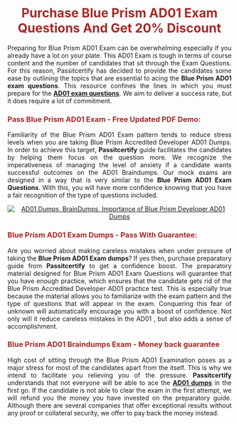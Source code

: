 <meta CHARSET="UTF-8"/>
<h1 style="color:brown;text-align:center;">Purchase Blue Prism AD01 Exam Questions And Get 20% Discount</h1>

<p style="text-align:justify">Preparing for Blue Prism  AD01 Exam can be overwhelming especially if you already have a lot on your plate. This AD01 Exam is tough in terms of course content and the number of candidates that sit through the Exam Questions. For this reason, Passitcertify has decided to provide the candidates some ease by outlining the topics that are essential to acing the <strong>Blue Prism AD01 exam questions</strong>. This resource confines the lines in which you must prepare for the <a href="https://www.passitcertify.com/blue-prism/ad01-questions.html"><strong> AD01 exam questions</strong></a>. We aim to deliver a success rate, but it does require a lot of commitment.</p>

<h3 style="color:brown;text-align:left;">Pass Blue Prism AD01 Exam - Free Updated PDF Demo:</h3>

<p style="text-align:justify">Familiarity of the Blue Prism AD01 Exam pattern tends to reduce stress levels when you are taking Blue Prism Accredited Developer AD01 Dumps. In order to achieve this target, <strong>Passitcertify</strong> guide facilitates the candidates by helping them focus on the question more. We recognize the imperativeness of managing the level of anxiety if a candidate wants successful outcomes on the AD01 Braindumps. Our mock exams are designed in a way that is very similar to the <strong>Blue Prism AD01 Exam Questions</strong>. With this, you will have more confidence knowing that you have a fair recognition of the type of questions included.</p>

<p style="text-align: center;"><a href="https://www.passitcertify.com/blue-prism/ad01-questions.html" rel="NOFOLLOW"><img alt="AD01 Dumps, BrainDumps, Importance of Blue Prism Developer AD01 Dumps" src="https://bit.ly/2ToUvun" /></a></p>

<h3 style="color:brown;text-align:left;">Blue Prism AD01 Exam Dumps - Pass With Guarantee:</h3>

<p style="text-align:justify">Are you worried about making careless mistakes when under pressure of taking the <strong>Blue Prism AD01 Exam dumps</strong>? If yes then, purchase preparatory guide from <strong>Passitcertify</strong> to get a confidence boost. The preparatory material designed for Blue Prism AD01 Exam Questions will guarantee that you have enough practice, which ensures that the candidate gets rid of the Blue Prism Accredited Developer AD01 practice test. This is especially true because the material allows you to familiarize with the exam pattern and the type of questions that will appear in the exam. Conquering this fear of unknown will automatically encourage you with a boost of confidence. Not only will it reduce careless mistakes in the AD01 , but also adds a sense of accomplishment.</p>

<h3 style="color:brown;text-align:left;">Blue Prism AD01 Braindumps Exam - Money back guarantee</h3>

<p style="text-align:justify">High cost of sitting through the Blue Prism AD01 Examination poses as a major stress for most of the candidates apart from the  itself. This is why we intend to facilitate you relieving you of the pressure. <strong>Passitcertify</strong> understands that not everyone will be able to ace the <strong><a href="https://www.passitcertify.com/blue-prism/ad01-questions.html">AD01 dumps</a></strong> in the first go. If the candidate is not able to clear the exam in the first attempt, we will refund you the money you have invested on the preparatory guide. Although there are several companies that offer exceptional results without any proof or collateral security, we offer to pay back the money instead.</p>
